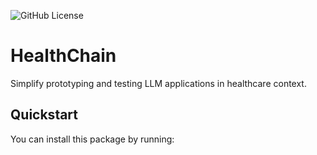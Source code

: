 ![GitHub License](https://img.shields.io/github/license/:user/:repo)

# HealthChain

Simplify prototyping and testing LLM applications in healthcare context.

## Quickstart

You can install this package by running:

